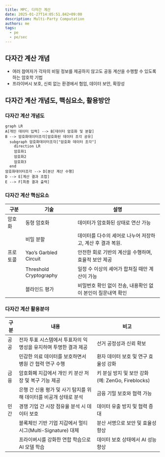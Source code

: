 ```yaml
---
title: MPC, 다자간 계산
date: 2025-01-27T14:05:51.842+09:00
description: Multi-Party Computation
authors: me
tags:
  - pe
  - pe/sec
---
```


## 다자간 계산 개념

- 여러 참여자가 각자의 비밀 정보를 제공하지 않고도 공동 계산을 수행할 수 있도록 하는 암호학 기법
- 프라이버시 보호, 신뢰 없는 환경에서 협업, 데이터 보안, 확장성

## 다자간 계산 개념도, 핵심요소, 활용방안

### 다자간 계산 개념도

```mermaid
graph LR
A[개인 데이터 입력] --> B[데이터 암호화 및 분할]
B --> 암호화데이터조각[암호화된 데이터 조각 공유]
  subgraph 암호화데이터조각["암호화 데이터 조각"]
    direction LR
    암호화1
    암호화2
    암호화3
  end
암호화데이터조각 --> D[분산 계산 수행]
D --> E[계산 결과 조합]
E --> F[최종 결과 출력]
```

### 다자간 계산 핵심요소

| 구분 | 기술 | 설명 |
|---|---|---|
| 암호화 | 동형 암호화 | 데이터가 암호화된 상태로 연산 가능 |
| | 비밀 분할 | 데이터를 다수의 셰어로 나누어 저장하고, 계산 후 결과 복원. |
| 프로토콜 | Yao’s Garbled Circuit | 안전한 회로 기반의 계산을 수행하며, 효율적 보안 제공 |
| | Threshold Cryptography | 일정 수 이상의 셰어가 합쳐질 때만 계산이 가능 |
| | 블라인드 평가 | 비밀번호 확인 없이 전송, 내용확인 없이 본인이 질문내역 확인 |

### 다자간 계산 활용분야

| 구분 | 내용 | 비고 |
|---|---|---|
| 공공 | 전자 투표 시스템에서 투표자의 익명성을 유지하며 투명한 결과 제공 | 선거 공정성과 신뢰 확보 |
| | 민감한 의료 데이터를 보호하면서 병원 간 협력 연구 수행 | 환자 데이터 보호 및 연구 효율성 강화 |
| 금융 | 암호화폐 지갑에서 개인 키 분산 저장 및 복구 기능 제공 | 키 분실 방지 및 보안 강화 (예: ZenGo, Fireblocks) |
| | 은행 간 신용 평가 및 사기 탐지를 위해 데이터를 비공개 상태로 분석 | 금융 기밀 보호와 협력 가능 |
| 민간 | 경쟁 기업 간 시장 점유율 분석 시 데이터 보호 | 데이터 유출 방지 및 협력 증대 |
| | 블록체인 기반 기업 지갑에서 멀티시그(Multi-Signature) 대체 | 분산 서명으로 보안 및 효율성 향상 |
| | 프라이버시를 강화한 연합 학습으로 AI 모델 학습 | 데이터 보호 상태에서 AI 성능 향상 |
